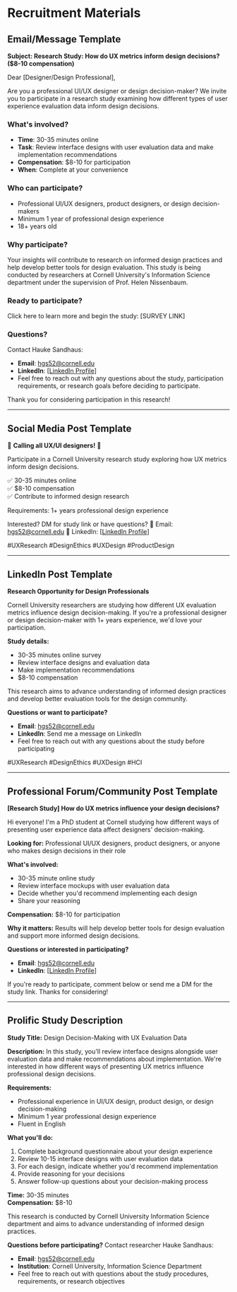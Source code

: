 # Recruitment Materials

## Email/Message Template

**Subject: Research Study: How do UX metrics inform design decisions? ($8-10 compensation)**

Dear [Designer/Design Professional],

Are you a professional UI/UX designer or design decision-maker? We invite you to participate in a research study examining how different types of user experience evaluation data inform design decisions.

### What's involved?
- **Time**: 30-35 minutes online
- **Task**: Review interface designs with user evaluation data and make implementation recommendations
- **Compensation**: $8-10 for participation
- **When**: Complete at your convenience

### Who can participate?
- Professional UI/UX designers, product designers, or design decision-makers
- Minimum 1 year of professional design experience
- 18+ years old

### Why participate?
Your insights will contribute to research on informed design practices and help develop better tools for design evaluation. This study is being conducted by researchers at Cornell University's Information Science department under the supervision of Prof. Helen Nissenbaum.

### Ready to participate?
Click here to learn more and begin the study: [SURVEY LINK]

### Questions?
Contact Hauke Sandhaus:
- **Email**: hgs52@cornell.edu
- **LinkedIn**: [[LinkedIn Profile](https://www.linkedin.com/in/hauke-gregor-wilhelm-sandhaus-62186048/)]
- Feel free to reach out with any questions about the study, participation requirements, or research goals before deciding to participate.

Thank you for considering participation in this research!

---

## Social Media Post Template

🎨 **Calling all UX/UI designers!** 🎨

Participate in a Cornell University research study exploring how UX metrics inform design decisions.

✅ 30-35 minutes online  
✅ $8-10 compensation  
✅ Contribute to informed design research  

Requirements: 1+ years professional design experience

Interested? DM for study link or have questions? 
📧 Email: hgs52@cornell.edu
📱 LinkedIn: [[LinkedIn Profile](https://www.linkedin.com/in/hauke-gregor-wilhelm-sandhaus-62186048/)]

#UXResearch #DesignEthics #UXDesign #ProductDesign

---

## LinkedIn Post Template

**Research Opportunity for Design Professionals**

Cornell University researchers are studying how different UX evaluation metrics influence design decision-making. If you're a professional designer or design decision-maker with 1+ years experience, we'd love your participation.

**Study details:**
- 30-35 minutes online survey
- Review interface designs and evaluation data
- Make implementation recommendations
- $8-10 compensation

This research aims to advance understanding of informed design practices and develop better evaluation tools for the design community.

**Questions or want to participate?**
- **Email**: hgs52@cornell.edu
- **LinkedIn**: Send me a message on LinkedIn
- Feel free to reach out with any questions about the study before participating

#UXResearch #DesignEthics #UXDesign #HCI

---

## Professional Forum/Community Post Template

**[Research Study] How do UX metrics influence your design decisions?**

Hi everyone! I'm a PhD student at Cornell studying how different ways of presenting user experience data affect designers' decision-making. 

**Looking for:** Professional UI/UX designers, product designers, or anyone who makes design decisions in their role

**What's involved:** 
- 30-35 minute online study
- Review interface mockups with user evaluation data
- Decide whether you'd recommend implementing each design
- Share your reasoning

**Compensation:** $8-10 for participation

**Why it matters:** Results will help develop better tools for design evaluation and support more informed design decisions.

**Questions or interested in participating?**
- **Email**: hgs52@cornell.edu  
- **LinkedIn**: [[LinkedIn Profile](https://www.linkedin.com/in/hauke-gregor-wilhelm-sandhaus-62186048/)]

If you're ready to participate, comment below or send me a DM for the study link. Thanks for considering!

---

## Prolific Study Description

**Study Title:** Design Decision-Making with UX Evaluation Data

**Description:** 
In this study, you'll review interface designs alongside user evaluation data and make recommendations about implementation. We're interested in how different ways of presenting UX metrics influence professional design decisions.

**Requirements:**
- Professional experience in UI/UX design, product design, or design decision-making
- Minimum 1 year professional design experience
- Fluent in English

**What you'll do:**
1. Complete background questionnaire about your design experience
2. Review 10-15 interface designs with user evaluation data
3. For each design, indicate whether you'd recommend implementation
4. Provide reasoning for your decisions
5. Answer follow-up questions about your decision-making process

**Time:** 30-35 minutes  
**Compensation:** $8-10

This research is conducted by Cornell University Information Science department and aims to advance understanding of informed design practices.

**Questions before participating?**
Contact researcher Hauke Sandhaus:
- **Email**: hgs52@cornell.edu
- **Institution**: Cornell University, Information Science Department
- Feel free to reach out with questions about the study procedures, requirements, or research objectives
